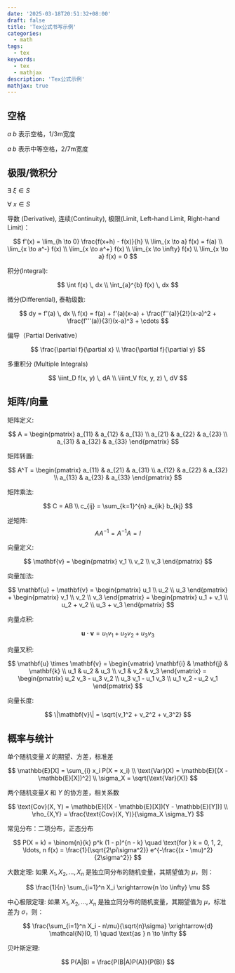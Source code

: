 ```yaml
---
date: '2025-03-18T20:51:32+08:00'
draft: false
title: 'Tex公式书写示例'
categories:
  - math
tags:
  - tex
keywords:
  - tex
  - mathjax
description: 'Tex公式示例'
mathjax: true
---
```


## 空格

$a\ b$ 表示空格，1/3m宽度

$a\;b$ 表示中等空格，2/7m宽度

## 极限/微积分

$\exists\ \xi \in S$

$\forall\ x\in S$

导数 (Derivative), 连续(Continuity), 极限(Limit, Left-hand Limit, Right-hand Limit)：

$$
f'(x) = \lim_{h \to 0} \frac{f(x+h) - f(x)}{h} \\
\lim_{x \to a} f(x) = f(a) \\
\lim_{x \to a^-} f(x) \\
\lim_{x \to a^+} f(x) \\
\lim_{x \to \infty} f(x) \\
\lim_{x \to a} f(x) = 0
$$

积分(Integral):

$$
\int f(x) \, dx \\
\int_{a}^{b} f(x) \, dx
$$

微分(Differential), 泰勒级数:

$$
dy = f'(a) \, dx \\
f(x) = f(a) + f'(a)(x-a) + \frac{f''(a)}{2!}(x-a)^2 + \frac{f'''(a)}{3!}(x-a)^3 + \cdots
$$

偏导（Partial Derivative）

$$
\frac{\partial f}{\partial x} \\
\frac{\partial f}{\partial y}
$$

多重积分 (Multiple Integrals)

$$
\iint_D f(x, y) \, dA \\
\iiint_V f(x, y, z) \, dV
$$


## 矩阵/向量

矩阵定义:

$$
A = \begin{pmatrix}
a_{11} & a_{12} & a_{13} \\
a_{21} & a_{22} & a_{23} \\
a_{31} & a_{32} & a_{33}
\end{pmatrix}
$$

矩阵转置:

$$
A^T = \begin{pmatrix}
a_{11} & a_{21} & a_{31} \\
a_{12} & a_{22} & a_{32} \\
a_{13} & a_{23} & a_{33}
\end{pmatrix}
$$

矩阵乘法:

$$
C = AB \\
c_{ij} = \sum_{k=1}^{n} a_{ik} b_{kj}
$$

逆矩阵:
$$
AA^{-1} = A^{-1}A = I
$$

向量定义:

$$
\mathbf{v} = \begin{pmatrix}
v_1 \\
v_2 \\
v_3
\end{pmatrix}
$$

向量加法:

$$
\mathbf{u} + \mathbf{v} = \begin{pmatrix}
u_1 \\
u_2 \\
u_3
\end{pmatrix} + \begin{pmatrix}
v_1 \\
v_2 \\
v_3
\end{pmatrix} = \begin{pmatrix}
u_1 + v_1 \\
u_2 + v_2 \\
u_3 + v_3
\end{pmatrix}
$$

向量点积:

$$
\mathbf{u} \cdot \mathbf{v} = u_1 v_1 + u_2 v_2 + u_3 v_3
$$

向量叉积:

$$
\mathbf{u} \times \mathbf{v} = \begin{vmatrix}
\mathbf{i} & \mathbf{j} & \mathbf{k} \\
u_1 & u_2 & u_3 \\
v_1 & v_2 & v_3
\end{vmatrix} = \begin{pmatrix}
u_2 v_3 - u_3 v_2 \\
u_3 v_1 - u_1 v_3 \\
u_1 v_2 - u_2 v_1
\end{pmatrix}
$$

向量长度:

$$
\|\mathbf{v}\| = \sqrt{v_1^2 + v_2^2 + v_3^2}
$$

## 概率与统计

单个随机变量 $X$ 的期望、方差，标准差

$$
\mathbb{E}[X] = \sum_{i} x_i P(X = x_i) \\
\text{Var}(X) = \mathbb{E}[(X - \mathbb{E}[X])^2] \\
\sigma_X = \sqrt{\text{Var}(X)}
$$

两个随机变量$X$ 和 $Y$ 的协方差，相关系数

$$
\text{Cov}(X, Y) = \mathbb{E}[(X - \mathbb{E}[X])(Y - \mathbb{E}[Y])] \\
\rho_{X,Y} = \frac{\text{Cov}(X, Y)}{\sigma_X \sigma_Y}
$$

常见分布：二项分布，正态分布

$$
P(X = k) = \binom{n}{k} p^k (1 - p)^{n - k} \quad \text{for } k = 0, 1, 2, \ldots, n
f(x) = \frac{1}{\sqrt{2\pi\sigma^2}} e^{-\frac{(x - \mu)^2}{2\sigma^2}}
$$

大数定理: 如果 $X_1, X_2, \ldots, X_n$ 是独立同分布的随机变量，其期望值为 $\mu$，则：

$$
\frac{1}{n} \sum_{i=1}^n X_i \xrightarrow{n \to \infty} \mu
$$

中心极限定理: 如果 $X_1, X_2, \ldots, X_n$ 是独立同分布的随机变量，其期望值为 $\mu$，标准差为 $\sigma$，则：

$$
\frac{\sum_{i=1}^n X_i - n\mu}{\sqrt{n}\sigma} \xrightarrow{d} \mathcal{N}(0, 1) \quad \text{as } n \to \infty
$$

贝叶斯定理:

$$
P(A|B) = \frac{P(B|A)P(A)}{P(B)}
$$


